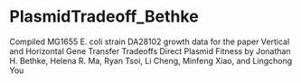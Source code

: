 # PlasmidTradeoff_Bethke
Compiled MG1655 E. coli strain DA28102 growth data for the paper Vertical and Horizontal Gene Transfer Tradeoffs Direct Plasmid Fitness by Jonathan H. Bethke, Helena R. Ma, Ryan Tsoi, Li Cheng, Minfeng Xiao, and Lingchong You
